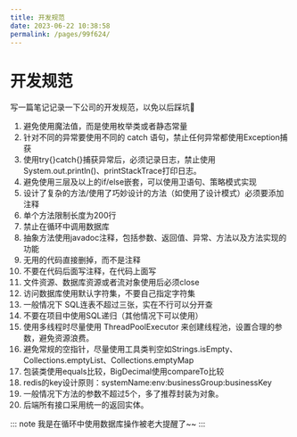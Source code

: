 ```yaml
---
title: 开发规范
date: 2023-06-22 10:38:58
permalink: /pages/99f624/
---
```


# 开发规范
写一篇笔记记录一下公司的开发规范，以免以后踩坑🥲  
1. 避免使用魔法值，而是使用枚举类或者静态常量
2. 针对不同的异常要使用不同的 catch 语句，禁止任何异常都使用Exception捕获  
3. 使用try{}catch{}捕获异常后，必须记录日志，禁止使用System.out.println()、printStackTrace打印日志。
4. 避免使用三层及以上的if/else嵌套，可以使用卫语句、策略模式实现
5. 设计了复杂的方法/使用了巧妙设计的方法（如使用了设计模式）必须要添加注释
6. 单个方法限制长度为200行
7. 禁止在循环中调用数据库
8. 抽象方法使用javadoc注释，包括参数、返回值、异常、方法以及方法实现的功能
9. 无用的代码直接删掉，而不是注释
10. 不要在代码后面写注释，在代码上面写
11. 文件资源、数据库资源或者流对象使用后必须close
12. 访问数据库使用默认字符集，不要自己指定字符集
13. 一般情况下 SQL连表不超过三张，实在不行可以分开查
14. 不要在项目中使用SQL递归（其他情况下可以使用）
15. 使用多线程时尽量使用 ThreadPoolExecutor 来创建线程池，设置合理的参数，避免资源浪费。
16. 避免常规的空指针，尽量使用工具类判空如Strings.isEmpty、Collections.emptyList、Collections.emptyMap
17. 包装类使用equals比较，BigDecimal使用compareTo比较
18. redis的key设计原则：systemName:env:businessGroup:businessKey
19. 一般情况下方法的参数不超过5个，多了推荐封装为对象。
20. 后端所有接口采用统一的返回实体。

::: note
我是在循环中使用数据库操作被老大提醒了~~
:::
